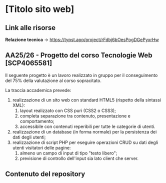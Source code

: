 # [Titolo sito web]
## Link alle risorse
**Relazione tecnica** → https://typst.app/project/rFdbj6bOesPogDGePyxrHw
## AA25/26 - Progetto del corso **Tecnologie Web** [SCP4065581]
Il seguente progetto è un lavoro realizzato in gruppo per il conseguimento del 75% della valutazione al corso sopracitato.

La traccia accademica prevede:
1. realizzazione di un sito web con standard HTML5 (rispetto della sintassi XML):
   1. layout realizzato con CSS puri (CSS2 o CSS3);
   2. completa separazione tra contenuto, presentazione e comportamento;
   3. accessibile con contenuti reperibili per tutte le categorie di utenti.
2. realizzazione di un database (in forma normale) per la persistenza dei dati degli utenti;
3. realizzazione di script PHP per eseguire operazioni CRUD su dati degli utenti visitatori delle pagine:
   1. almeno un campo di input di tipo "testo libero";
   2. previsione di controllo dell'input sia lato client che server.
## Contenuto del repository
